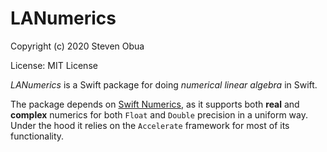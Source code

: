 # LANumerics

Copyright (c) 2020 Steven Obua

License: MIT License

*LANumerics* is a Swift package for doing *numerical linear algebra* in Swift. 

The package depends on [Swift Numerics](https://github.com/apple/swift-numerics), as it supports both **real** and **complex** numerics for both `Float` and `Double` precision in a uniform way. 
Under the hood it relies on the `Accelerate` framework for most of its functionality.

